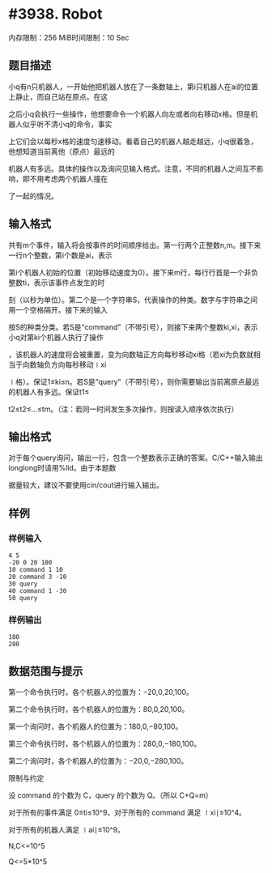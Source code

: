 # #3938. Robot

内存限制：256 MiB时间限制：10 Sec

## 题目描述

小q有n只机器人，一开始他把机器人放在了一条数轴上，第i只机器人在ai的位置上静止，而自己站在原点。在这

之后小q会执行一些操作，他想要命令一个机器人向左或者向右移动x格。但是机器人似乎听不清小q的命令，事实

上它们会以每秒x格的速度匀速移动。看着自己的机器人越走越远，小q很着急，他想知道当前离他（原点）最远的

机器人有多远。具体的操作以及询问见输入格式。注意，不同的机器人之间互不影响，即不用考虑两个机器人撞在

了一起的情况。

## 输入格式

共有m个事件，输入将会按事件的时间顺序给出。第一行两个正整数n,m。接下来一行n个整数，第i个数是ai，表示

第i个机器人初始的位置（初始移动速度为0）。接下来m行，每行行首是一个非负整数ti，表示该事件点发生的时

刻（以秒为单位）。第二个是一个字符串S，代表操作的种类。数字与字符串之间用一个空格隔开。接下来的输入

按S的种类分类。若S是&ldquo;command&rdquo;（不带引号），则接下来两个整数ki,xi，表示小q对第ki个机器人执行了操作

，该机器人的速度将会被重置，变为向数轴正方向每秒移动xi格（若xi为负数就相当于向数轴负方向每秒移动∣xi

∣格）。保证1&le;ki&le;n。若S是&ldquo;query&rdquo;（不带引号），则你需要输出当前离原点最远的机器人有多远。保证t1&le;

t2&le;t2&le;...&le;tm。（注：若同一时间发生多次操作，则按读入顺序依次执行）

## 输出格式

对于每个query询问，输出一行，包含一个整数表示正确的答案。C/C++输入输出longlong时请用%lld。由于本题数

据量较大，建议不要使用cin/cout进行输入输出。

## 样例

### 样例输入

    
    4 5
    -20 0 20 100
    10 command 1 10
    20 command 3 -10
    30 query
    40 command 1 -30
    50 query
    

### 样例输出

    
    180
    280
    

## 数据范围与提示

第一个命令执行时，各个机器人的位置为：&minus;20,0,20,100。

第二个命令执行时，各个机器人的位置为：80,0,20,100。

第一个询问时，各个机器人的位置为：180,0,&minus;80,100。

第三个命令执行时，各个机器人的位置为：280,0,&minus;180,100。

第二个询问时，各个机器人的位置为：&minus;20,0,&minus;280,100。

限制与约定

设 command 的个数为 C，query 的个数为 Q。（所以 C+Q=m）

对于所有的事件满足 0&le;ti&le;10^9，对于所有的 command 满足 ∣xi∣&le;10^4。

对于所有的机器人满足 ∣ai∣&le;10^9。

N,C<=10^5

Q<=5*10^5
